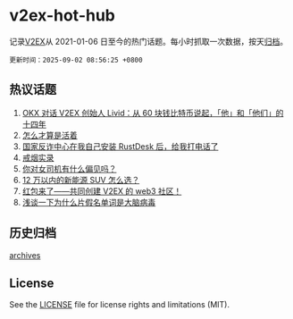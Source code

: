 # v2ex-hot-hub

 记录[V2EX](https://www.v2ex.com/)从 2021-01-06 日至今的热门话题。每小时抓取一次数据，按天[归档](archives)。

`更新时间：2025-09-02 08:56:25 +0800`

## 热议话题

1. [OKX 对话 V2EX 创始人 Livid：从 60 块钱比特币说起，「他」和「他们」的十四年](https://www.v2ex.com/t/1156319)
1. [怎么才算是活着](https://www.v2ex.com/t/1156159)
1. [国家反诈中心在我自己安装 RustDesk 后，给我打电话了](https://www.v2ex.com/t/1156175)
1. [戒烟实录](https://www.v2ex.com/t/1156220)
1. [你对女司机有什么偏见吗？](https://www.v2ex.com/t/1156235)
1. [12 万以内的新能源 SUV 怎么选？](https://www.v2ex.com/t/1156191)
1. [红包来了——共同创建 V2EX 的 web3 社区！](https://www.v2ex.com/t/1156270)
1. [浅谈一下为什么片假名单词是大脑病毒](https://www.v2ex.com/t/1156253)

## 历史归档

[archives](archives)

## License

See the [LICENSE](LICENSE) file for license rights and limitations (MIT).
